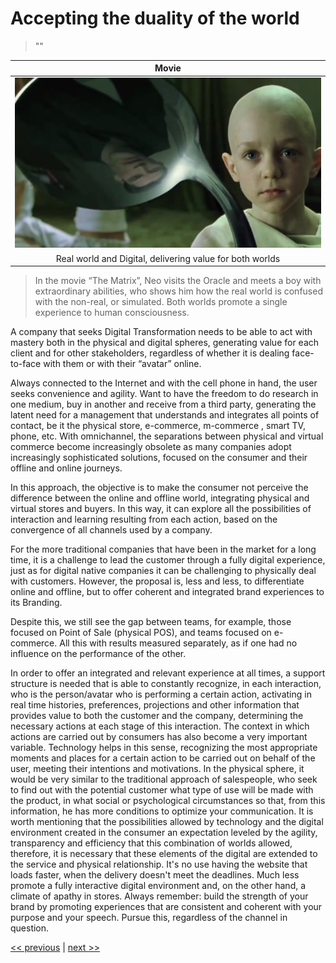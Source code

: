 # Accepting the duality of the world

>""

| Movie |
| :---: |
|![](../../images/accepting_the_duality_of_the_world.png)|
|Real world and Digital, delivering value for both worlds|

>In the movie “The Matrix”, Neo visits the Oracle and meets a boy with extraordinary abilities, who shows him how the real world is confused with the non-real, or simulated. Both worlds promote a single experience to human consciousness.

A company that seeks Digital Transformation needs to be able to act with mastery both in the physical and digital spheres, generating value for each client and for other stakeholders, regardless of whether it is dealing face-to-face with them or with their “avatar” online.

Always connected to the Internet and with the cell phone in hand, the user seeks convenience and agility. Want to have the freedom to do research in one medium, buy in another and receive from a third party, generating the latent need for a management that understands and integrates all points of contact, be it the physical store, e-commerce, m-commerce , smart TV, phone, etc. With omnichannel, the separations between physical and virtual commerce become increasingly obsolete as many companies adopt increasingly sophisticated solutions, focused on the consumer and their offline and online journeys.

In this approach, the objective is to make the consumer not perceive the difference between the online and offline world, integrating physical and virtual stores and buyers. In this way, it can explore all the possibilities of interaction and learning resulting from each action, based on the convergence of all channels used by a company.

For the more traditional companies that have been in the market for a long time, it is a challenge to lead the customer through a fully digital experience, just as for digital native companies it can be challenging to physically deal with customers. However, the proposal is, less and less, to differentiate online and offline, but to offer coherent and integrated brand experiences to its Branding.

Despite this, we still see the gap between teams, for example, those focused on Point of Sale (physical POS), and teams focused on e-commerce. All this with results measured separately, as if one had no influence on the performance of the other.

In order to offer an integrated and relevant experience at all times, a support structure is needed that is able to constantly recognize, in each interaction, who is the person/avatar who is performing a certain action, activating in real time histories, preferences, projections and other information that provides value to both the customer and the company, determining the necessary actions at each stage of this interaction. The context in which actions are carried out by consumers has also become a very important variable. Technology helps in this sense, recognizing the most appropriate moments and places for a certain action to be carried out on behalf of the user, meeting their intentions and motivations. In the physical sphere, it would be very similar to the traditional approach of salespeople, who seek to find out with the potential customer what type of use will be made with the product, in what social or psychological circumstances so that, from this information, he has more conditions to optimize your communication. It is worth mentioning that the possibilities allowed by technology and the digital environment created in the consumer an expectation leveled by the agility, transparency and efficiency that this combination of worlds allowed, therefore, it is necessary that these elements of the digital are extended to the service and physical relationship. It's no use having the website that loads faster, when the delivery doesn't meet the deadlines. Much less promote a fully interactive digital environment and, on the other hand, a climate of apathy in stores. Always remember: build the strength of your brand by promoting experiences that are consistent and coherent with your purpose and your speech. Pursue this, regardless of the channel in question.

[<< previous](0-commiting_to_values.md) | [next >>](2-sense_of_justice.md)

